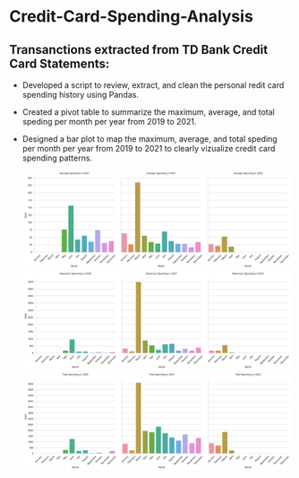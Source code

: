 # Credit-Card-Spending-Analysis
## Transanctions extracted from TD Bank Credit Card Statements:

- Developed a script to review, extract, and clean the personal redit card spending history using Pandas.
- Created a pivot table to summarize the maximum, average, and total speding per month per year from 2019 to 2021.
- Designed a bar plot to map the maximum, average, and total speding per month per year from 2019 to 2021 to clearly vizualize credit card spending patterns.

 	![](https://github.com/WarlockBlue/Credit-Card-Spending-Analysis/blob/main/AverageCreditCardSpending.png)
  ![](https://github.com/WarlockBlue/Credit-Card-Spending-Analysis/blob/main/MaximumCreditCardSpending.png)
  ![](https://github.com/WarlockBlue/Credit-Card-Spending-Analysis/blob/main/TotalCreditCardSpending.png)
